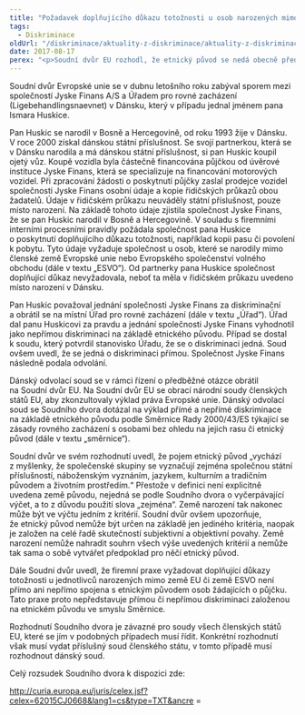 ```yaml
---
title: "Požadavek doplňujícího důkazu totožnosti u osob narozených mimo EU není diskriminací na základě etnického původu, rozhodl soud"
tags:
  - Diskriminace
oldUrl: "/diskriminace/aktuality-z-diskriminace/aktuality-z-diskriminace-2017/pozadavek-doplnujiciho-dukazu-totoznosti-u-osob-narozenych-mimo-eu-neni-diskriminaci-na-za/"
date: 2017-08-17
perex: "<p>Soudní dvůr EU rozhodl, že etnický původ se nedá obecně předpokládat na základě určení země narození.</p>"
---
```


<!-- imported from the old website -->

<p>Soudní dvůr Evropské unie se v dubnu letošního roku zabýval sporem mezi společností Jyske Finans A/S a Úřadem pro rovné zacházení (Ligebehandlingsnaevnet) v Dánsku, který v případu jednal jménem pana Ismara Huskice.</p> <p>Pan Huskic se narodil v Bosně a Hercegovině, od roku 1993 žije v Dánsku. V roce 2000 získal dánskou státní příslušnost. Se svojí partnerkou, která se v Dánsku narodila a má dánskou státní příslušnost, si pan Huskic koupil ojetý vůz. Koupě vozidla byla částečně financována půjčkou od úvěrové instituce Jyske Finans, která se specializuje na financování motorových vozidel. Při zpracování žádosti o poskytnutí půjčky zaslal prodejce vozidel společnosti Jyske Finans osobní údaje a kopie řidičských průkazů obou žadatelů. Údaje v řidičském průkazu neuváděly státní příslušnost, pouze místo narození. Na základě tohoto údaje zjistila společnost Jyske Finans, že se pan Huskic narodil v Bosně a Hercegovině. V souladu s firemními interními procesními pravidly požádala společnost pana Huskice o poskytnutí doplňujícího důkazu totožnosti, například kopii pasu či povolení k pobytu. Tyto údaje vyžaduje společnost u osob, které se narodily mimo členské země Evropské unie nebo Evropského společenství volného obchodu (dále v textu „ESVO“). Od partnerky pana Huskice společnost doplňující důkaz nevyžadovala, neboť ta měla v řidičském průkazu uvedeno místo narození v Dánsku. </p> <p>Pan Huskic považoval jednání společnosti Jyske Finans za diskriminační a obrátil se na místní Úřad pro rovné zacházení (dále v textu „Úřad“). Úřad dal panu Huskicovi za pravdu a jednání společnosti Jyske Finans vyhodnotil jako nepřímou diskriminaci na základě etnického původu. Případ se dostal k soudu, který potvrdil stanovisko Úřadu, že se o diskriminaci jedná. Soud ovšem uvedl, že se jedná o diskriminaci přímou. Společnost Jyske Finans následně podala odvolání. </p> <p>Dánský odvolací soud se v rámci řízení o předběžné otázce obrátil na Soudní dvůr EU. Na Soudní dvůr EU se obrací národní soudy členských států EU, aby zkonzultovaly výklad práva Evropské unie. Dánský odvolací soud se Soudního dvora dotázal na výklad přímé a nepřímé diskriminace na základě etnického původu podle Směrnice Rady 2000/43/ES týkající se zásady rovného zacházení s osobami bez ohledu na jejich rasu či etnický původ (dále v textu „směrnice“). </p> <p>Soudní dvůr ve svém rozhodnutí uvedl, že pojem etnický původ „vychází z myšlenky, že společenské skupiny se vyznačují zejména společnou státní příslušností, náboženským vyznáním, jazykem, kulturním a tradičním původem a životním prostředím.“ Přestože v definici není explicitně uvedena země původu, nejedná se podle Soudního dvora o vyčerpávající výčet, a to z důvodu použití slova „zejména“. Země narození tak nakonec může být ve výčtu jedním z kritérií. Soudní dvůr ovšem upozorňuje, že etnický původ nemůže být určen na základě jen jediného kritéria, naopak je založen na celé řadě skutečností subjektivní a objektivní povahy. Země narození nemůže nahradit souhrn všech výše uvedených kritérií a nemůže tak sama o sobě vytvářet předpoklad pro něčí etnický původ.</p> <p>Dále Soudní dvůr uvedl, že firemní praxe vyžadovat doplňující důkazy totožnosti u jednotlivců narozených mimo země EU či země ESVO není přímo ani nepřímo spojena s etnickým původem osob žádajících o půjčku. Tato praxe proto nepředstavuje přímou či nepřímou diskriminaci založenou na etnickém původu ve smyslu Směrnice.</p> <p>Rozhodnutí Soudního dvora je závazné pro soudy všech členských států EU, které se jím v podobných případech musí řídit. Konkrétní rozhodnutí však musí vydat příslušný soud členského státu, v tomto případě musí rozhodnout dánský soud.</p> <p>Celý rozsudek Soudního dvora k dispozici zde:</p> <p><a title="Otevření do nového okna" href="http://curia.europa.eu/juris/celex.jsf?celex=62015CJ0668&amp;lang1=cs&amp;type=TXT&amp;ancre" target="_blank">http://curia.europa.eu/juris/celex.jsf?celex=62015CJ0668&amp;lang1=cs&amp;type=TXT&amp;ancre</a> =</p>
